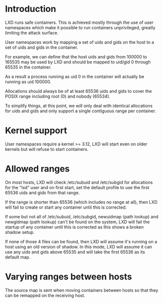 # Introduction
LXD runs safe containers. This is achieved mostly through the use of
user namespaces which make it possible to run containers unprivileged,
greatly limiting the attack surface.

User namespaces work by mapping a set of uids and gids on the host to a
set of uids and gids in the container.


For example, we can define that the host uids and gids from 100000 to
165535 may be used by LXD and should be mapped to uid/gid 0 through
65535 in the container.

As a result a process running as uid 0 in the container will actually be
running as uid 100000.

Allocations should always be of at least 65536 uids and gids to cover
the POSIX range including root (0) and nobody (65534).


To simplify things, at this point, we will only deal with identical
allocations for uids and gids and only support a single contiguous range
per container.

# Kernel support
User namespaces require a kernel >= 3.12, LXD will start even on older
kernels but will refuse to start containers.

# Allowed ranges
On most hosts, LXD will check /etc/subuid and /etc/subgid for
allocations for the "lxd" user and on first start, set the default
profile to use the first 65536 uids and gids from that range.

If the range is shorter than 65536 (which includes no range at all),
then LXD will fail to create or start any container until this is corrected.

If some but not all of /etc/subuid, /etc/subgid, newuidmap (path lookup)
and newgidmap (path lookup) can't be found on the system, LXD will fail
the startup of any container until this is corrected as this shows a
broken shadow setup.

If none of those 4 files can be found, then LXD will assume it's running
on a host using an old version of shadow. In this mode, LXD will assume
it can use any uids and gids above 65535 and will take the first 65536
as its default map.

# Varying ranges between hosts
The source map is sent when moving containers between hosts so that they
can be remapped on the receiving host.
